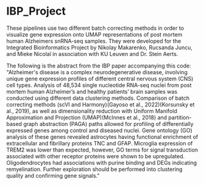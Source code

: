 # IBP_Project

These pipelines use two different batch correcting methods in order to visualize gene expression onto UMAP representations of post mortem human Alzheimers snRNA-seq samples. They were developed for the Integrated Bioinformatics Project by Nikolay Makarenko, Rucsanda Juncu, and Mieke Nicolaï in association with KU Leuven and Dr. Stein Aerts. 

The following is the abstract from the IBP paper accompanying this code: 
"Alzheimer's disease is a complex neurodegenerative disease, involving unique gene expression profiles of different central nervous system (CNS) cell types. Analysis of 48,534 single nucleotide RNA-seq nuclei from post mortem human Alzheimer’s and healthy patients’ brain samples was conducted using different data clustering methods. Comparison of batch correcting methods (scVI and Harmony)(Gayoso et al., 2022)(Korsunsky et al., 2019), as well as dimensionality reduction with Uniform Manifold Approximation and Projection (UMAP)(McInnes et al., 2018) and  partition-based graph abstraction (PAGA) paths allowed for profiling of differentially expressed genes among control and diseased nuclei. Gene ontology (GO) analysis of these genes revealed astrocytes having functional enrichment of extracellular and fibrillary proteins TNC and GFAP. Microglia expression of TREM2 was lower than expected, however, GO terms for signal transduction associated with other receptor proteins were shown to be upregulated. Oligodendrocytes had associations with purine binding and DEGs indicating remyelination. Further exploration should be performed into clustering quality and confirming gene signals."
